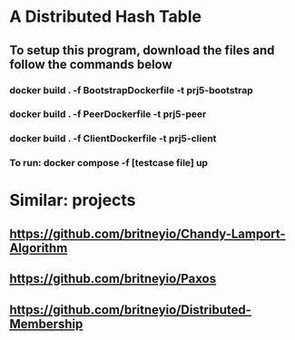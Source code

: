 # A Distributed Hash Table 
## To setup this program, download the files and  follow the commands below 
### docker build . -f BootstrapDockerfile -t prj5-bootstrap
### docker build . -f PeerDockerfile -t prj5-peer
### docker build . -f ClientDockerfile -t prj5-client
### To run: docker compose -f [testcase file] up
# Similar: projects
## https://github.com/britneyio/Chandy-Lamport-Algorithm
## https://github.com/britneyio/Paxos
## https://github.com/britneyio/Distributed-Membership
